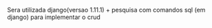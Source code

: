 Sera utilizada django(versao 1.11.1) + pesquisa com comandos sql (em django) para implementar o crud
